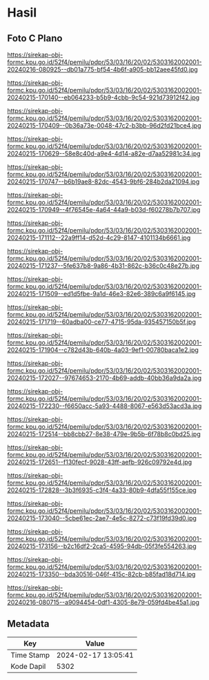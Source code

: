 # Hasil

## Foto C Plano

https://sirekap-obj-formc.kpu.go.id/52f4/pemilu/pdpr/53/03/16/20/02/5303162002001-20240216-080925--db01a775-bf54-4b6f-a905-bb12aee45fd0.jpg

https://sirekap-obj-formc.kpu.go.id/52f4/pemilu/pdpr/53/03/16/20/02/5303162002001-20240215-170140--eb064233-b5b9-4cbb-9c54-921d73912f42.jpg

https://sirekap-obj-formc.kpu.go.id/52f4/pemilu/pdpr/53/03/16/20/02/5303162002001-20240215-170409--0b36a73e-0048-47c2-b3bb-96d2fd21bce4.jpg

https://sirekap-obj-formc.kpu.go.id/52f4/pemilu/pdpr/53/03/16/20/02/5303162002001-20240215-170629--58e8c40d-a9e4-4d14-a82e-d7aa52981c34.jpg

https://sirekap-obj-formc.kpu.go.id/52f4/pemilu/pdpr/53/03/16/20/02/5303162002001-20240215-170747--b6b19ae8-82dc-4543-9bf6-284b2da21094.jpg

https://sirekap-obj-formc.kpu.go.id/52f4/pemilu/pdpr/53/03/16/20/02/5303162002001-20240215-170949--4f76545e-4a64-44a9-b03d-f60278b7b707.jpg

https://sirekap-obj-formc.kpu.go.id/52f4/pemilu/pdpr/53/03/16/20/02/5303162002001-20240215-171112--22a9ff14-d52d-4c29-8147-4101134b6661.jpg

https://sirekap-obj-formc.kpu.go.id/52f4/pemilu/pdpr/53/03/16/20/02/5303162002001-20240215-171237--5fe637b8-9a86-4b31-862c-b36c0c48e27b.jpg

https://sirekap-obj-formc.kpu.go.id/52f4/pemilu/pdpr/53/03/16/20/02/5303162002001-20240215-171509--ed1d5fbe-9a1d-46e3-82e6-389c6a9f6145.jpg

https://sirekap-obj-formc.kpu.go.id/52f4/pemilu/pdpr/53/03/16/20/02/5303162002001-20240215-171719--60adba00-ce77-4715-95da-935457150b5f.jpg

https://sirekap-obj-formc.kpu.go.id/52f4/pemilu/pdpr/53/03/16/20/02/5303162002001-20240215-171904--c782d43b-640b-4a03-9ef1-00780baca1e2.jpg

https://sirekap-obj-formc.kpu.go.id/52f4/pemilu/pdpr/53/03/16/20/02/5303162002001-20240215-172027--97674653-2170-4b69-addb-40bb36a9da2a.jpg

https://sirekap-obj-formc.kpu.go.id/52f4/pemilu/pdpr/53/03/16/20/02/5303162002001-20240215-172230--f6650acc-5a93-4488-8067-e563d53acd3a.jpg

https://sirekap-obj-formc.kpu.go.id/52f4/pemilu/pdpr/53/03/16/20/02/5303162002001-20240215-172514--bb8cbb27-8e38-479e-9b5b-6f78b8c0bd25.jpg

https://sirekap-obj-formc.kpu.go.id/52f4/pemilu/pdpr/53/03/16/20/02/5303162002001-20240215-172651--f130fecf-9028-43ff-aefb-926c09792e4d.jpg

https://sirekap-obj-formc.kpu.go.id/52f4/pemilu/pdpr/53/03/16/20/02/5303162002001-20240215-172828--3b3f6935-c3f4-4a33-80b9-4dfa55f155ce.jpg

https://sirekap-obj-formc.kpu.go.id/52f4/pemilu/pdpr/53/03/16/20/02/5303162002001-20240215-173040--5cbe61ec-2ae7-4e5c-8272-c73f19fd39d0.jpg

https://sirekap-obj-formc.kpu.go.id/52f4/pemilu/pdpr/53/03/16/20/02/5303162002001-20240215-173156--b2c16df2-2ca5-4595-94db-05f3fe554263.jpg

https://sirekap-obj-formc.kpu.go.id/52f4/pemilu/pdpr/53/03/16/20/02/5303162002001-20240215-173350--bda30516-046f-415c-82cb-b85fad18d714.jpg

https://sirekap-obj-formc.kpu.go.id/52f4/pemilu/pdpr/53/03/16/20/02/5303162002001-20240216-080715--a9094454-0df1-4305-8e79-059fd4be45a1.jpg


## Metadata

| Key        | Value               |
| ---------- | ------------------- |
| Time Stamp | 2024-02-17 13:05:41 |
| Kode Dapil | 5302                |



